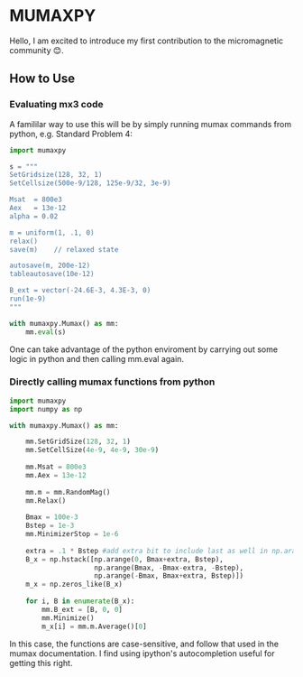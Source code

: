 # MUMAXPY

Hello, I am excited to introduce my first contribution to the micromagnetic community :blush:.

## How to Use

### Evaluating mx3 code

A famililar way to use this will be by simply running mumax commands from python, e.g. Standard Problem 4:

```python
import mumaxpy

s = """
SetGridsize(128, 32, 1)
SetCellsize(500e-9/128, 125e-9/32, 3e-9)

Msat  = 800e3
Aex   = 13e-12
alpha = 0.02

m = uniform(1, .1, 0)
relax()
save(m)    // relaxed state

autosave(m, 200e-12)
tableautosave(10e-12)

B_ext = vector(-24.6E-3, 4.3E-3, 0)
run(1e-9)
"""

with mumaxpy.Mumax() as mm:
    mm.eval(s)

```

One can take advantage of the python enviroment by carrying out some logic in python and then calling mm.eval again.

### Directly calling mumax functions from python

```python
import mumaxpy
import numpy as np

with mumaxpy.Mumax() as mm:

    mm.SetGridSize(128, 32, 1)
    mm.SetCellSize(4e-9, 4e-9, 30e-9)
    
    mm.Msat = 800e3
    mm.Aex = 13e-12
    
    mm.m = mm.RandomMag()
    mm.Relax()
    
    Bmax = 100e-3
    Bstep = 1e-3
    mm.MinimizerStop = 1e-6
    
    extra = .1 * Bstep #add extra bit to include last as well in np.arange
    B_x = np.hstack([np.arange(0, Bmax+extra, Bstep), 
                     np.arange(Bmax, -Bmax-extra, -Bstep), 
                     np.arange(-Bmax, Bmax+extra, Bstep)])
    m_x = np.zeros_like(B_x)
    
    for i, B in enumerate(B_x):
        mm.B_ext = [B, 0, 0]
        mm.Minimize()
        m_x[i] = mm.m.Average()[0]
```

In this case, the functions are case-sensitive, and follow that used in the mumax documentation. 
I find using ipython's autocompletion useful for getting this right.

